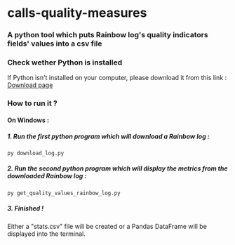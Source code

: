 # calls-quality-measures

### A python tool which puts Rainbow log's quality indicators fields' values into a csv file

### Check wether Python is installed
If Python isn't installed on your computer, please download it from this link :
[Download page](https://www.python.org/downloads/)

### How to run it ?

#### On Windows :

##### 1. Run the first python program which will download a Rainbow log :
```shell
py download_log.py
```

##### 2. Run the second python program which will display the metrics from the downloaded Rainbow log :
```shell
py get_quality_values_rainbow_log.py
```

##### 3. Finished !
Either a "stats.csv" file will be created or a Pandas DataFrame will be displayed into the terminal.
